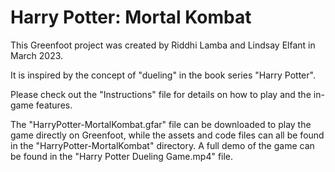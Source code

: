 # Harry Potter: Mortal Kombat

This Greenfoot project was created by Riddhi Lamba and Lindsay Elfant in March 2023.

It is inspired by the concept of "dueling" in the book series "Harry Potter".

Please check out the "Instructions" file for details on how to play and the in-game features.

The "HarryPotter-MortalKombat.gfar" file can be downloaded to play the game directly on Greenfoot, while the assets and code files can all be found in the "HarryPotter-MortalKombat" directory. A full demo of the game can be found in the "Harry Potter Dueling Game.mp4" file.
